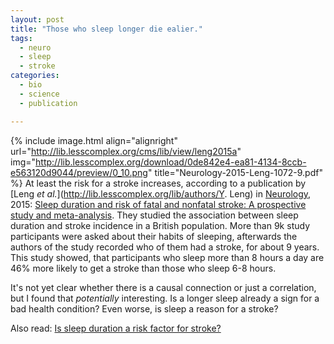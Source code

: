 ```yaml
---
layout: post
title: "Those who sleep longer die ealier."
tags:
  - neuro
  - sleep
  - stroke
categories:
  - bio
  - science
  - publication

---
```


{% include image.html align="alignright" url="http://lib.lesscomplex.org/cms/lib/view/leng2015a" img="http://lib.lesscomplex.org/download/0de842e4-ea81-4134-8ccb-e563120d9044/preview/0_10.png" title="Neurology-2015-Leng-1072-9.pdf" %}
At least the risk for a stroke increases, according to a publication by [Leng *et al.*](http://lib.lesscomplex.org/lib/authors/Y. Leng) in [Neurology](http://lib.lesscomplex.org/lib/publishers/Neurology), 2015:
[Sleep duration and risk of fatal and nonfatal stroke: A prospective study and meta-analysis](http://lib.lesscomplex.org/lib/view/leng2015a). They studied the association between sleep duration and stroke incidence in a British population.
More than 9k study participants were asked about their habits of sleeping, afterwards the authors of the study recorded who of them had a stroke, for about 9 years.  
This study showed, that participants who sleep more than 8 hours a day are 46% more likely to get a stroke than those who sleep 6-8 hours.

It's not yet clear whether there is a causal connection or just a correlation, but I found that *potentially* interesting. Is a longer sleep already a sign for a bad health condition? Even worse, is sleep a reason for a stroke?

Also read: [Is sleep duration a risk factor for stroke?](http://lib.lesscomplex.org/lib/view/ramos2015a)
